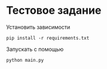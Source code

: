 # Тестовое задание 
Установить зависимости 

```pip install -r requirements.txt ```

Запускать с помощью 

```python main.py```


